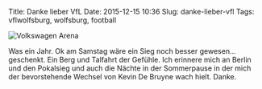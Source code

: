 Title: Danke lieber VfL
Date: 2015-12-15 10:36
Slug: danke-lieber-vfl
Tags: vflwolfsburg, wolfsburg, football

![Volkswagen Arena]({filename}/images/23697352576_cd49ef6a78_b.jpg)

Was ein Jahr. Ok am Samstag wäre ein Sieg noch besser gewesen... geschenkt. Ein Berg und Talfahrt der Gefühle. Ich erinnere mich an Berlin und den Pokalsieg und auch die Nächte in der Sommerpause in der mich der bevorstehende Wechsel von Kevin De Bruyne wach hielt. Danke.

